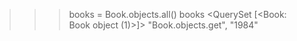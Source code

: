 > > > books = Book.objects.all()
> > > books
> > > <QuerySet [<Book: Book object (1)>]>
> > > "Book.objects.get", "1984"
